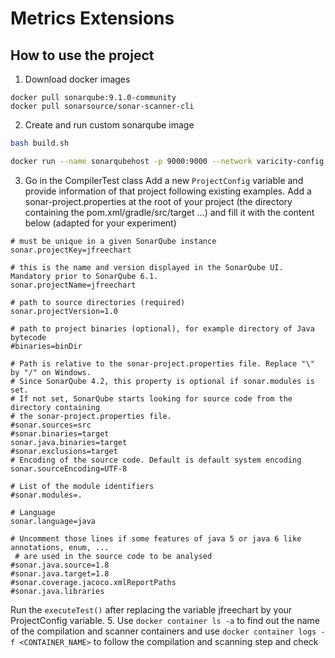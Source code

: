 # Metrics Extensions

## How to use the project

1. Download docker images

```
docker pull sonarqube:9.1.0-community
docker pull sonarsource/sonar-scanner-cli
```

2. Create and run custom sonarqube image

```sh
bash build.sh

docker run --name sonarqubehost -p 9000:9000 --network varicity-config --expose=9000 varicity-sonarqube 

```
3. Go in the CompilerTest class
Add a new `ProjectConfig` variable and provide information of that project following existing examples.
Add a sonar-project.properties at the root of your project (the directory containing the pom.xml/gradle/src/target ...)
and fill it with the content below (adapted for your experiment)
```properties
# must be unique in a given SonarQube instance
sonar.projectKey=jfreechart

# this is the name and version displayed in the SonarQube UI. Mandatory prior to SonarQube 6.1.
sonar.projectName=jfreechart

# path to source directories (required)
sonar.projectVersion=1.0

# path to project binaries (optional), for example directory of Java bytecode
#binaries=binDir

# Path is relative to the sonar-project.properties file. Replace "\" by "/" on Windows.
# Since SonarQube 4.2, this property is optional if sonar.modules is set. 
# If not set, SonarQube starts looking for source code from the directory containing 
# the sonar-project.properties file.
#sonar.sources=src
#sonar.binaries=target
sonar.java.binaries=target
#sonar.exclusions=target
# Encoding of the source code. Default is default system encoding
sonar.sourceEncoding=UTF-8

# List of the module identifiers
#sonar.modules=.

# Language
sonar.language=java

# Uncomment those lines if some features of java 5 or java 6 like annotations, enum, ...
 # are used in the source code to be analysed
#sonar.java.source=1.8
#sonar.java.target=1.8
#sonar.coverage.jacoco.xmlReportPaths
#sonar.java.libraries
```
Run the `executeTest()` after replacing the variable jfreechart by your ProjectConfig variable. 
5. 
Use `docker container ls -a` to find out the name of the compilation and scanner containers and use
`docker container logs -f <CONTAINER_NAME>` to follow the compilation and scanning step and check
